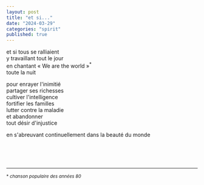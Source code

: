 ```yaml
---
layout: post
title: "et si..."
date: "2024-03-29"
categories: "spirit"
published: true
---
```


et si tous se ralliaient  
y travaillant tout le jour  
en chantant « We are the world »<sup>*</sup>  
toute la nuit  

pour enrayer l'inimitié  
partager ses richesses  
cultiver l'intelligence  
fortifier les familles  
lutter contre la maladie  
et abandonner  
tout désir d'injustice  

en s'abreuvant continuellement dans la beauté du monde  

<br/>
<br/>
<br/>


___
<sup>* *chanson populaire des années 80*</sup>
